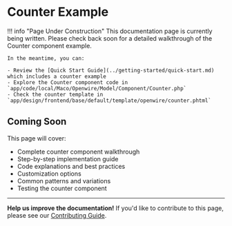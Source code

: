 # Counter Example

!!! info "Page Under Construction"
    This documentation page is currently being written. Please check back soon for a detailed walkthrough of the Counter component example.

    In the meantime, you can:
    
    - Review the [Quick Start Guide](../getting-started/quick-start.md) which includes a counter example
    - Explore the Counter component code in `app/code/local/Maco/Openwire/Model/Component/Counter.php`
    - Check the counter template in `app/design/frontend/base/default/template/openwire/counter.phtml`

## Coming Soon

This page will cover:

- Complete counter component walkthrough
- Step-by-step implementation guide
- Code explanations and best practices
- Customization options
- Common patterns and variations
- Testing the counter component

---

**Help us improve the documentation!** If you'd like to contribute to this page, please see our [Contributing Guide](../contributing.md).
